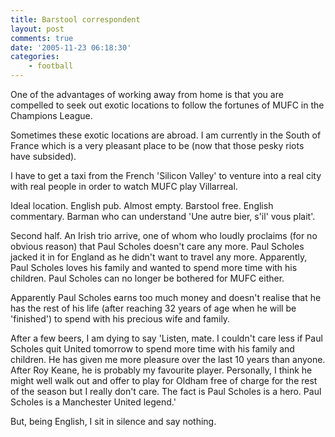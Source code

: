 ```yaml
---
title: Barstool correspondent
layout: post
comments: true
date: '2005-11-23 06:18:30'
categories:
    - football
---
```

One of the advantages of working away from home is that you are
compelled to seek out exotic locations to follow the fortunes of MUFC
in the Champions League.

Sometimes these exotic locations are abroad. I am currently in the
South of France which is a very pleasant place to be (now that those
pesky riots have subsided).

I have to get a taxi from the French 'Silicon Valley' to venture into
a real city with real people in order to watch MUFC play Villarreal.

Ideal location. English pub. Almost empty. Barstool free. English
commentary. Barman who can understand 'Une autre bier, s'il' vous
plait'.

Second half. An Irish trio arrive, one of whom who loudly proclaims
(for no obvious reason) that Paul Scholes doesn't care any more. Paul
Scholes jacked it in for England as he didn't want to travel any more.
Apparently, Paul Scholes loves his family and wanted to spend more
time with his children. Paul Scholes can no longer be bothered for
MUFC either.

Apparently Paul Scholes earns too much money and doesn't realise that
he has the rest of his life (after reaching 32 years of age when he
will be 'finished') to spend with his precious wife and family.

After a few beers, I am dying to say 'Listen, mate. I couldn't care
less if Paul Scholes quit United tomorrow to spend more time with his
family and children. He has given me more pleasure over the last 10
years than anyone. After Roy Keane, he is probably my favourite
player. Personally, I think he might well walk out and offer to play
for Oldham free of charge for the rest of the season but I really
don't care. The fact is Paul Scholes is a hero. Paul Scholes is a
Manchester United legend.'

But, being English, I sit in silence and say nothing.
